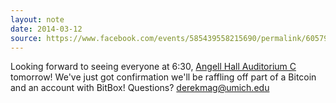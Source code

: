 ```yaml
---
layout: note
date: 2014-03-12
source: https://www.facebook.com/events/585439558215690/permalink/605791886180457
---
```


Looking forward to seeing everyone at 6:30, [Angell Hall Auditorium C](https://www.facebook.com/events/585439558215690/) tomorrow! We've just got confirmation we'll be raffling off part of a Bitcoin and an account with BitBox! Questions? derekmag@umich.edu
